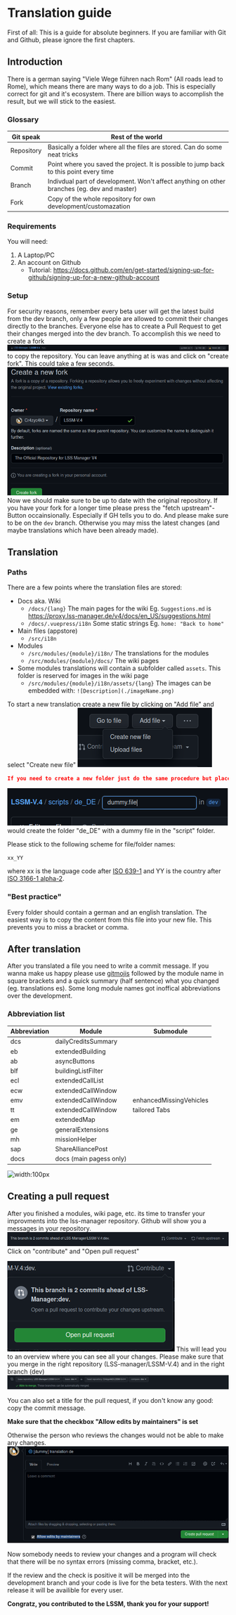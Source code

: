 # Translation guide
First of all: This is a guide for absolute beginners. If you are familiar with Git and Github, please ignore the first chapters.
## Introduction
There is a german saying "Viele Wege führen nach Rom" (All roads lead to Rome), which means there are many ways to do a job. This is especially correct for git and it's ecosystem. There are billion ways to accomplish the result, but we will stick to the easiest.

### Glossary

|Git speak|Rest of the world|
|---|---|
|Repository|Basically a folder where all the files are stored. Can do some neat tricks|
|Commit|Point where you saved the project. It is possible to jump back to this point every time|
|Branch|Indivdual part of development. Won't affect anything on other branches (eg. dev and master)|
|Fork|Copy of the whole repository for own development/customazation|


### Requirements
You will need:
 1. A Laptop/PC
 2. An account on Github
	 -  Tutorial: https://docs.github.com/en/get-started/signing-up-for-github/signing-up-for-a-new-github-account

### Setup
For security reasons, remember every beta user will get the latest build from the dev branch, only a few people are allowed to commit their changes directly to the branches. Everyone else has to create a Pull Request to get their changes merged into the dev branch. To accomplish this we need to create a fork
![](./images/GH_fork.png) to copy the repository. You can leave anything at is was and click on "create fork". This could take a few seconds.
![](./images/GH_fork_settings.png)
Now we should make sure to be up to date with the original repository. If you have your fork for a longer time please press the "fetch upstream"-Button occainsionally. Especially if GH tells you to do. And please make sure to be on the `dev` branch. Otherwise you may miss the latest changes (and maybe translations which have been already made).

## Translation
### Paths
There are a few points where the translation files are stored:
- Docs aka. Wiki
	 - `/docs/{lang}`  The main pages for the wiki 
Eg. `Suggestions.md` is https://proxy.lss-manager.de/v4/docs/en_US/suggestions.html
	-  `/docs/.vuepress/i18n` Some static strings
Eg. `home: "Back to home"`
- Main files (appstore)
	-  `/src/i18n`
- Modules
	- `/src/modules/{module}/i18n/` The translations for the modules
	-  `/src/modules/{module}/docs/` The wiki pages
- Some modules translations will contain a subfolder called `assets`. This folder is reserved for images in the wiki page
	- `/src/modules/{module}/i18n/assets/{lang}` 
	The images can be embedded with:
	 `![Description](./imageName.png)`

To start a new translation create a new file by clicking on "Add file" and select "Create new file"
![](./images/GH_create_new_file.png)

```json
If you need to create a new folder just do the same procedure but place a `/` behind the name and create a dummy file.
```
![](./images/GH_create_Folder.png)
would create the folder "de_DE" with a dummy file in the "script" folder.

Please stick to the following scheme for file/folder names:
```
xx_YY
```
where xx is the language code after [ISO 639-1](https://en.wikipedia.org/wiki/List_of_ISO_639-1_codes) and YY is the country after [ISO 3166-1 alpha-2](https://en.wikipedia.org/wiki/ISO_3166-1_alpha-2#Officially_assigned_code_elements).
### "Best practice"
Every folder should contain a german and an english translation. The easiest way is to copy the content from this file into your new file. This prevents you to miss a bracket or comma.

## After translation
After you translated a file you need to write a commit message. If you wanna make us happy please use [gitmojis](https://gitmoji.dev) followed by the module name in square brackets and a quick summary (half sentence) what you changed (eg. translations es). Some long module names got inoffical abbreviations over the development.
### Abbreviation list
|Abbreviation| Module|Submodule|
|---|---|---|
|dcs|dailyCreditsSummary||
|eb| extendedBuilding||
|ab| asyncButtons||
|blf| buildingListFilter||
|ecl| extendedCallList||
|ecw| extendedCallWindow||
|  emv|extendedCallWindow| enhancedMissingVehicles|
|  tt|extendedCallWindow| tailored Tabs|
|em| extendedMap||
|ge| generalExtensions||
|mh| missionHelper||
|sap| ShareAlliancePost||
|docs| docs (main pagess only)||

![width:100px](GH_commit_msg.png)

## Creating a pull request

After you finished a modules, wiki page, etc. its time to transfer your improvments into the lss-manager repository. Github will show you a messages in your repository.
![](./images/GH_create_pr.png)Click on "contribute" and "Open pull request"

![](./images/GH_create_pr_2.png)
This will lead you to an overview where you can see all your changes. Please make sure that you merge in the right repository (LSS-manager/LSSM-V.4) and in the right branch (dev)
![](./images/GH_create_pr_3.png)

You can also set a title for the pull request, if you don't know any good: copy the commit message.

**Make sure that the checkbox "Allow edits by maintainers" is set**

Otherwise the person who reviews the changes would not be able to make any changes.
![](./images/GH_create_pr_4.png)

Now somebody needs to review your changes and a program will check that there will be no syntax errors (missing comma, bracket, etc.).

If the review and the check is positive it will be merged into the development branch and your code is live for the beta testers. With the next release it will be availible for every user.

**Congratz, you contributed to the LSSM, thank you for your support!**